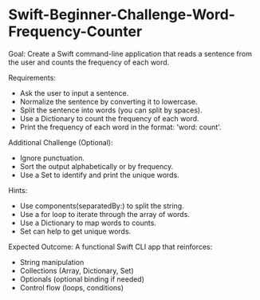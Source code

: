 # Swift-Beginner-Challenge-Word-Frequency-Counter
Goal:
Create a Swift command-line application that reads a sentence from the user and counts the
frequency of each word.

Requirements:
- Ask the user to input a sentence.
- Normalize the sentence by converting it to lowercase.
- Split the sentence into words (you can split by spaces).
- Use a Dictionary to count the frequency of each word.
- Print the frequency of each word in the format: 'word: count'.
  
Additional Challenge (Optional):
- Ignore punctuation.
- Sort the output alphabetically or by frequency.
- Use a Set to identify and print the unique words.

Hints:
- Use components(separatedBy:) to split the string.
- Use a for loop to iterate through the array of words.
- Use a Dictionary to map words to counts.
- Set can help to get unique words.

Expected Outcome:
A functional Swift CLI app that reinforces:
- String manipulation
- Collections (Array, Dictionary, Set)
- Optionals (optional binding if needed)
- Control flow (loops, conditions)
